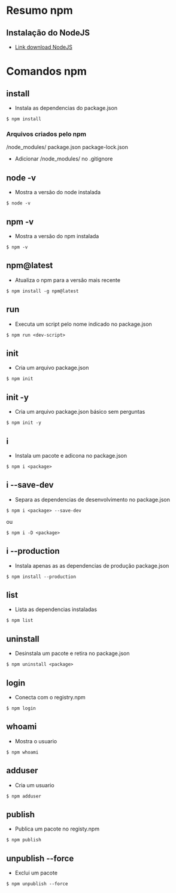 # Resumo npm

## Instalação do NodeJS
* [Link download NodeJS](https://nodejs.org)


# Comandos npm

## install
* Instala as dependencias do package.json
```
$ npm install
```

### Arquivos criados pelo npm
/node_modules/
package.json
package-lock.json

* Adicionar /node_modules/ no .gitignore

## node -v
* Mostra a versão do node instalada
```
$ node -v
```

## npm -v
* Mostra a versão do npm instalada
```
$ npm -v
```

## npm@latest
* Atualiza o npm para a versão mais recente
```
$ npm install -g npm@latest
```

## run
* Executa um script pelo nome indicado no package.json
```
$ npm run <dev-script>
```

## init
* Cria um arquivo package.json
```
$ npm init
```

## init -y
* Cria um arquivo package.json básico sem perguntas
```
$ npm init -y
```

## i 
* Instala um pacote e adicona no package.json
```
$ npm i <package>
```

## i --save-dev 
* Separa as dependencias de desenvolvimento no package.json
```
$ npm i <package> --save-dev
```
ou
```
$ npm i -D <package> 
```

## i --production
* Instala apenas as as dependencias de produção package.json
```
$ npm install --production
```

## list
* Lista as dependencias instaladas
```
$ npm list
```

## uninstall 
* Desinstala um pacote e retira no package.json
```
$ npm uninstall <package>
```

## login
* Conecta com o registry.npm
```
$ npm login
```

## whoami
* Mostra o usuario
```
$ npm whoami
```

## adduser
* Cria um usuario
```
$ npm adduser
```

## publish
* Publica um pacote no registy.npm
```
$ npm publish
```

## unpublish --force
* Exclui um pacote
```
$ npm unpublish --force
```
